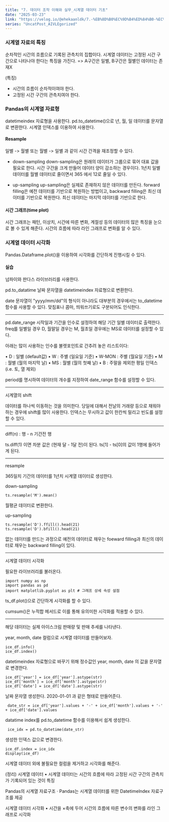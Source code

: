 ```yaml
---
title: "7. 데이터 조작 이해와 실무_시계열 데이터 기초"
date: "2025-03-23"
link: "https://velog.io/@ehekaanldk/7.-%EB%8D%B0%EC%9D%B4%ED%84%B0-%EC%A1%B0%EC%9E%91-%EC%9D%B4%ED%95%B4%EC%99%80-%EC%8B%A4%EB%AC%B4%EC%8B%9C%EA%B3%84%EC%97%B4-%EB%8D%B0%EC%9D%B4%ED%84%B0-%EA%B8%B0%EC%B4%88"
series: "UncatPost_AIVLEgorized"
---
```


<h3 id="시계열-자료의-특징">시계열 자료의 특징</h3>
<p>순차적인 시간의 흐름으로 기록된 관측치의 집합이다. 
시계열 데이터는 고정된 시간 구간으로 나타나야 한다는 특징을 가진다. =&gt; A구간은 일별, B구간은 월별인 데이터는 존재X</p>
<p>(특징)</p>
<ul>
<li>시간의 흐름이 순차적이여야 한다.</li>
<li>고정된 시간 구간의 관측치여야 한다. </li>
</ul>
<h3 id="pandas의-시계열-자료형">Pandas의 시계열 자료형</h3>
<p>datetimeindex 자료형을 사용한다. pd.to_datetime()으로 년, 월, 일 데이터를 문자열로 변환한다. 시계열 인덱스를 이용하여 사용한다. </p>
<h4 id="resample">Resample</h4>
<p>일별 -&gt; 월별 또는 월별 -&gt; 일별 과 같이 시간 간격을 재조정할 수 있다. </p>
<ul>
<li><p>down-sampling
down-sampling은 원래의 데이터가 그룹으로 묶어 대표 값을 필요로 한다. 시간 구간을 크게 만들어 데이터 양이 감소하는 경우이다. 1년치 일별 데이터를 월별 데이터로 줄이면서 365 에서 12로 줄일 수 있다. </p>
</li>
<li><p>up-sampling
up-sampling은 실제로 존재하지 않은 데이터를 만든다. forward filling은 예전 데이터를 기반으로 복원하는 방법이고, backward  filling은 최신 데이터를 기반으로 복원한다. 최신 데이터는 마지막 데이터를 기반으로 한다. </p>
</li>
</ul>
<h4 id="시간-그래프time-plot">시간 그래프(time plot)</h4>
<p>시간 그래프는 패턴, 이상치, 시간에 따른 변화, 계절성 등의 데이터의 많은 특징을 눈으로 볼 수 있게 해준다. 시간의 흐름에 따라 라인 그래프로 변화를 알 수 있다. </p>
<h3 id="시계열-데이터-시각화">시계열 데이터 시각화</h3>
<p>Pandas.Dataframe.plot()을 이용하여 시각화를 간단하게 진행시킬 수 있다. </p>
<h4 id="실습">실습</h4>
<p>넘파이와 판다스 라이브러리를 사용한다. </p>
<p>pd.to_datatime
날짜 문자열을 datetimeindex 자료형으로 변환한다. </p>
<p>date 문자열이 &quot;yyyy/mm/dd&quot;의 형식이 아니라도 대부분의 경우에서는 to_datetime 함수를 사용할 수 있다. 맞침표나 콤마, 띄워쓰기로도 구분되어도 인식한다. </p>
<hr />
<p>pd.date_range
시작일과 기간을 인수로 설정하여 해당 기간 일별 데이터로 출력한다. freq를 일별일 경우 D, 월말일 경우는 M, 월초일 경우에는 MS로 데이터를 설정할 수 있다.</p>
<p>아래는 많이 사용하는 인수를 불렛포인트로 간추려 놓은 리스트이다:</p>
<p>• D : 일별 (default값)
• W : 주별 (일요일 기준)
• W-MON : 주별 (월요일 기준)
• M : 월별 (월의 마지막 날)
• MS : 월별 (월의 첫째 날)
• B : 주말을 제외한 평일 인덱스 (i.e. 토, 열 제외)</p>
<p>period를 명시하여 데이터의 개수를 지정하여 date_range 함수를 설정할 수 있다. </p>
<hr />
<p>시계열의 shift</p>
<p>데이터를 하나씩 이동하는 것을 의미한다. 당일에 대해서 전날의 거래량 등으로 채워야 하는 경우에 shift를 많이 사용한다. 인덱스는 무시하고 값이 한칸씩 밀리고 빈도를 설정할 수 있다. </p>
<hr />
<p>diff(n) : 행 - n 기간전 행</p>
<p>ts.diff(1) 이면 차분 값은 (현재 달 - 1달 전)이 된다. ts[1] - ts[0]의 값이 1행에 들어가게 된다. </p>
<hr />
<p>resample</p>
<p>365일치 기간의 데이터를 1년치 시계열 데이터로 생성한다. </p>
<p>down-sampling</p>
<pre><code>ts.resample('M').mean()</code></pre><p>월평균 데이터로 변환한다. </p>
<p>up-sampling</p>
<pre><code>ts.resample('D').ffill().head(21)
ts.resample('D').bfill().head(21)</code></pre><p>없는 데이터를 만드는 과정으로 예전의 데이터로 채우는 foeward filling과 최신의 데이터로 채우는 backward filling이 있다. </p>
<hr />
<p>시계열 데이터 시각화 </p>
<p>필요한 라이브러리를 불러온다. </p>
<pre><code>import numpy as np
import pandas as pd
import matplotlib.pyplot as plt # 그래프 상세 속성 설점</code></pre><p>ts_df.plot()으로 간단하게 시각화를 할 수 있다.</p>
<p>cumsum()은 누적합 메서드로 이를 통해 유의미한 시각화를 적용할 수 있다. </p>
<hr />
<p>해당 데이터는 실제 아이스크림 판매량 및 판매 추세를 나타낸다. 
<img alt="" src="https://velog.velcdn.com/images/ehekaanldk/post/c33ced0e-b18a-4c1c-864d-25437de1a9b4/image.png" /></p>
<p>year, month, date 컬럼으로 시계열 데이터를 만들어보자.</p>
<pre><code>ice_df.info()
ice_df.index()</code></pre><p>datetimeindex 자료형으로 바꾸기 위해 정수값인 year, month, date 의 값을 문자열로 변경한다.  </p>
<pre><code>ice_df['year'] = ice_df['year'].astype(str)
ice_df['month'] = ice_df['month'].astype(str)
ice_df['date'] = ice_df['date'].astype(str)</code></pre><p>날짜 문자열 생성한다.  2020-01-01 과 같은 형태로 만들어준다. </p>
<pre><code> date_str = ice_df['year'].values + '-' + ice_df['month'].values + '-' + ice_df['date'].values</code></pre><p>datatime index를 pd.to_datetime 함수를 이용해서 쉽게 생성한다. </p>
<pre><code> ice_idx = pd.to_datetime(date_str)</code></pre><p>생성한 인덱스 값으로 변경한다. </p>
<pre><code>ice_df.index = ice_idx
display(ice_df)</code></pre><p>시계열 데이터 외에 불필요한 컬럼을 제거하고 시각화를 해준다. </p>
<p>(정리)
시계열 데이터
• 시계열 데이터는 시간의 흐름에 따라 고정된 시간 구간의 관측치가 기록되어 있는 것이 특징</p>
<p>Pandas의 시계열 자료구조
· Pandas는 시계열 데이터를 위한 Datetimelndex 자료구조를 제공</p>
<p>시계열 데이터 시각화
• 시간을 ×축에 두어 시간의 흐름에 따른 변수의 변화를 라인 그래프로 시각화</p>
